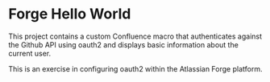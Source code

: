 # Forge Hello World

This project contains a custom Confluence macro that authenticates against the Github API using oauth2 and displays basic information about the current user.

This is an exercise in configuring oauth2 within the Atlassian Forge platform.

